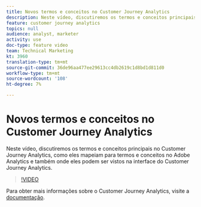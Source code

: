 ```yaml
---
title: Novos termos e conceitos no Customer Journey Analytics
description: Neste vídeo, discutiremos os termos e conceitos principais no Customer Journey Analytics, como eles mapeiam para termos e conceitos no Adobe Analytics e também onde eles podem ser vistos na interface do Customer Journey Analytics.
feature: customer journey analytics
topics: null
audience: analyst, marketer
activity: use
doc-type: feature video
team: Technical Marketing
kt: 3960
translation-type: tm+mt
source-git-commit: 36de96aa477ee29613cc4db2619c1d8bd1d811d0
workflow-type: tm+mt
source-wordcount: '108'
ht-degree: 7%

---
```



# Novos termos e conceitos no Customer Journey Analytics

Neste vídeo, discutiremos os termos e conceitos principais no Customer Journey Analytics, como eles mapeiam para termos e conceitos no Adobe Analytics e também onde eles podem ser vistos na interface do Customer Journey Analytics.

>[!VIDEO](https://video.tv.adobe.com/v/32113/?quality=12)

Para obter mais informações sobre o Customer Journey Analytics, visite a [documentação](https://docs.adobe.com/content/help/pt-BR/analytics-platform/using/cja-landing.html).
